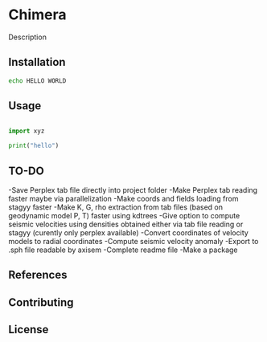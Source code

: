 # Chimera

Description

## Installation


```bash
echo HELLO WORLD
```

## Usage

```python

import xyz

print("hello")
```

## TO-DO
-Save Perplex tab file directly into project folder
-Make Perplex tab reading faster maybe via parallelization
-Make coords and fields loading from stagyy faster
-Make K, G, rho extraction from tab files (based on geodynamic model P, T) faster using kdtrees
-Give option to compute seismic velocities using densities obtained either via 
tab file reading or stagyy
(curently only perplex available)
-Convert coordinates of velocity models to radial coordinates
-Compute seismic velocity anomaly
-Export to .sph file readable by axisem
-Complete readme file
-Make a package

## References

## Contributing

## License


